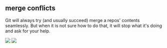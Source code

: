 ##  merge conflicts

Git will always try (and usually succeed) merge a repos' contents seamlessly. But when it is not sure how to do that, it will stop what it's doing and ask for your help.

<img src="images/myChange.png">
<img src="images/yourChange.png">


